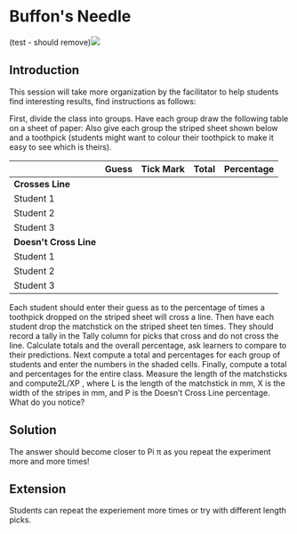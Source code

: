 # Buffon's Needle

(test - should remove)<img src="https://github.com/supportingami/sami-maths-club/blob/master/maths-club-pack/images/buffons-needle-1.png?raw=true">

## Introduction

This session will take more organization by the facilitator to help students find interesting results, find instructions as follows:

First, divide the class into groups. Have each group draw the following table on a sheet of paper: Also give each group the striped sheet shown below and a toothpick (students might want to colour their toothpick to make it easy to see which is theirs).

|                        | Guess | Tick Mark | Total | Percentage |
| ---------------------- | ----- | --------- | ----- | ---------- |
| **Crosses Line**       |       |           |       |            |
| Student 1              |       |           |       |            |
| Student 2              |       |           |       |            |
| Student 3              |       |           |       |            |
| **Doesn't Cross Line** |       |           |       |            |
| Student 1              |       |           |       |            |
| Student 2              |       |           |       |            |
| Student 3              |       |           |       |            |

Each student should enter their guess as to the percentage of times a toothpick dropped on the striped sheet will cross a line. Then have each student drop the matchstick on the striped sheet ten times. They should record a tally in the Tally column for picks that cross and do not cross the line. Calculate totals and the overall percentage, ask learners to compare to their predictions.
Next compute a total and percentages for each group of students and enter the numbers in the shaded cells. Finally, compute a total and percentages for the entire class. Measure the length of the matchsticks and compute2L/XP , where L is the length of the matchstick in mm, X is the width of the stripes in mm, and P is the Doesn’t Cross Line percentage. What do you notice?

## Solution

The answer should become closer to Pi π as you repeat the experiment more and more times!

## Extension

Students can repeat the experiement more times or try with different length picks.
